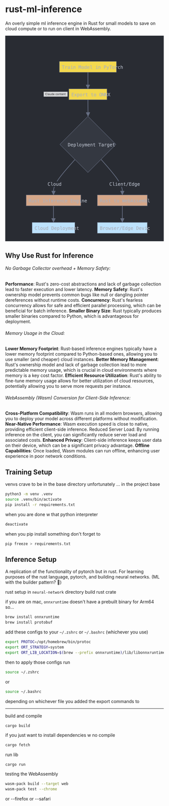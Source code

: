 # rust-ml-inference
An overly simple ml inference engine in Rust for small models to save on cloud compute or to run on client in WebAssembly.

![alt text](./graph_of_project_purpose.png)


Why Use Rust for Inference
---
###### No Garbage Collector overhead + Memory Safety:

**Performance**: Rust's zero-cost abstractions and lack of garbage collection lead to faster execution and lower latency.
**Memory Safety**: Rust's ownership model prevents common bugs like null or dangling pointer dereferences without runtime costs.
**Concurrency**: Rust's fearless concurrency allows for safe and efficient parallel processing, which can be beneficial for batch inference.
**Smaller Binary Size**: Rust typically produces smaller binaries compared to Python, which is advantageous for deployment.


###### Memory Usage in the Cloud:

**Lower Memory Footprint**: Rust-based inference engines typically have a lower memory footprint compared to Python-based ones, allowing you to use smaller (and cheaper) cloud instances.
**Better Memory Management**: Rust's ownership model and lack of garbage collection lead to more predictable memory usage, which is crucial in cloud environments where memory is a key cost factor.
**Efficient Resource Utilization**: Rust's ability to fine-tune memory usage allows for better utilization of cloud resources, potentially allowing you to serve more requests per instance.

###### WebAssembly (Wasm) Conversion for Client-Side Inference:

**Cross-Platform Compatibility**: Wasm runs in all modern browsers, allowing you to deploy your model across different platforms without modification.
**Near-Native Performance**: Wasm execution speed is close to native, providing efficient client-side inference.
Reduced Server Load: By running inference on the client, you can significantly reduce server load and associated costs.
**Enhanced Privacy**: Client-side inference keeps user data on their device, which can be a significant privacy advantage.
**Offline Capabilities**: Once loaded, Wasm modules can run offline, enhancing user experience in poor network conditions.

Training Setup
---
venvs crave to be in the base directory unfortunately
... in the project base
```bash
python3 -m venv .venv
source .venv/bin/activate
pip install -r requirements.txt
```
when you are done w that python interpreter
```bash
deactivate
```
when you pip install something don't forget to
```bash
pip freeze > requirements.txt
```

Inference Setup
---
A replication of the functionality of pytorch but in rust.
For learning purposes of the rust language, pytorch, and building neural networks.
(ML with the builder pattern? 👀)

rust setup in `neural-network` directory
build rust crate

if you are on mac, `onnxruntime` doesn't have a prebuilt binary for Arm64 so...
```bash
brew install onnxruntime
brew install protobuf
```
add these configs to your `~/.zshrc` or `~/.bashrc` (whichever you use)
```bash
export PROTOC=/opt/homebrew/bin/protoc
export ORT_STRATEGY=system
export ORT_LIB_LOCATION=$(brew --prefix onnxruntime)/lib/libonnxruntime.dylib
```
then to apply those configs run
```bash
source ~/.zshrc
```
or 
```bash
source ~/.bashrc
```
depending on whichever file you added the export commands to

---
build and compile
```bash
cargo build
```

if you just want to install dependencies w no compile
```bash
cargo fetch
```

run lib
```
cargo run
```

testing the WebAssembly
```bash
wasm-pack build --target web
wasm-pack test --chrome
```
or --firefox or --safari
